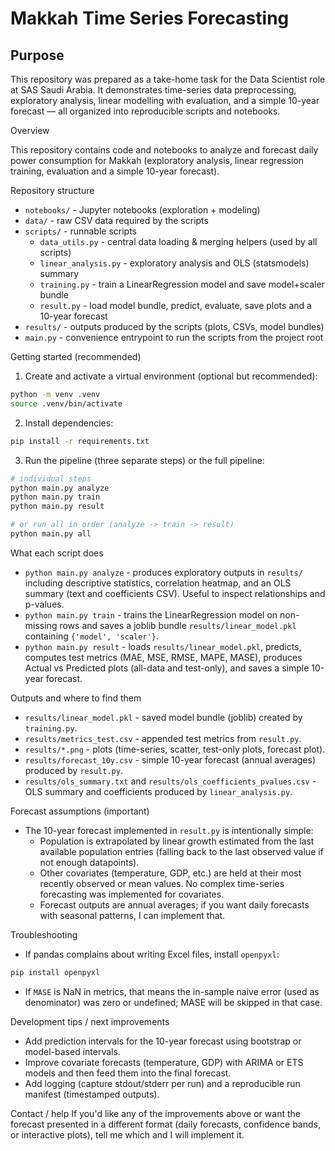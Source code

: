 # Makkah Time Series Forecasting

Purpose
-------
This repository was prepared as a take-home task for the Data Scientist role at SAS Saudi Arabia. It demonstrates time-series data preprocessing, exploratory analysis, linear modelling with evaluation, and a simple 10-year forecast — all organized into reproducible scripts and notebooks.

Overview

This repository contains code and notebooks to analyze and forecast daily power consumption for Makkah (exploratory analysis, linear regression training, evaluation and a simple 10-year forecast).

Repository structure
- `notebooks/` - Jupyter notebooks (exploration + modeling)
- `data/` - raw CSV data required by the scripts
- `scripts/` - runnable scripts
  - `data_utils.py` - central data loading & merging helpers (used by all scripts)
  - `linear_analysis.py` - exploratory analysis and OLS (statsmodels) summary
  - `training.py` - train a LinearRegression model and save model+scaler bundle
  - `result.py` - load model bundle, predict, evaluate, save plots and a 10-year forecast
- `results/` - outputs produced by the scripts (plots, CSVs, model bundles)
- `main.py` - convenience entrypoint to run the scripts from the project root

Getting started (recommended)
1) Create and activate a virtual environment (optional but recommended):

```bash
python -m venv .venv
source .venv/bin/activate
```

2) Install dependencies:

```bash
pip install -r requirements.txt
```

3) Run the pipeline (three separate steps) or the full pipeline:

```bash
# individual steps
python main.py analyze
python main.py train
python main.py result

# or run all in order (analyze -> train -> result)
python main.py all
```

What each script does
- `python main.py analyze` - produces exploratory outputs in `results/` including descriptive statistics, correlation heatmap, and an OLS summary (text and coefficients CSV). Useful to inspect relationships and p-values.
- `python main.py train` - trains the LinearRegression model on non-missing rows and saves a joblib bundle `results/linear_model.pkl` containing `{'model', 'scaler'}`.
- `python main.py result` - loads `results/linear_model.pkl`, predicts, computes test metrics (MAE, MSE, RMSE, MAPE, MASE), produces Actual vs Predicted plots (all-data and test-only), and saves a simple 10-year forecast.

Outputs and where to find them
- `results/linear_model.pkl` - saved model bundle (joblib) created by `training.py`.
- `results/metrics_test.csv` - appended test metrics from `result.py`.
- `results/*.png` - plots (time-series, scatter, test-only plots, forecast plot).
- `results/forecast_10y.csv` - simple 10-year forecast (annual averages) produced by `result.py`.
- `results/ols_summary.txt` and `results/ols_coefficients_pvalues.csv` - OLS summary and coefficients produced by `linear_analysis.py`.

Forecast assumptions (important)
- The 10-year forecast implemented in `result.py` is intentionally simple:
  - Population is extrapolated by linear growth estimated from the last available population entries (falling back to the last observed value if not enough datapoints).
  - Other covariates (temperature, GDP, etc.) are held at their most recently observed or mean values. No complex time-series forecasting was implemented for covariates.
  - Forecast outputs are annual averages; if you want daily forecasts with seasonal patterns, I can implement that.

Troubleshooting
- If pandas complains about writing Excel files, install `openpyxl`:

```bash
pip install openpyxl
```

- If `MASE` is NaN in metrics, that means the in-sample naive error (used as denominator) was zero or undefined; MASE will be skipped in that case.

Development tips / next improvements
- Add prediction intervals for the 10-year forecast using bootstrap or model-based intervals.
- Improve covariate forecasts (temperature, GDP) with ARIMA or ETS models and then feed them into the final forecast.
- Add logging (capture stdout/stderr per run) and a reproducible run manifest (timestamped outputs).

Contact / help
If you'd like any of the improvements above or want the forecast presented in a different format (daily forecasts, confidence bands, or interactive plots), tell me which and I will implement it.
